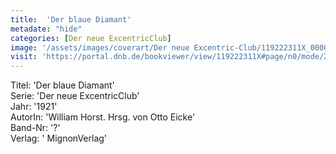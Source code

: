 ```yaml
---
title:  'Der blaue Diamant'
metadate: "hide"
categories: [Der neue ExcentricClub]
image: '/assets/images/coverart/Der neue Excentric-Club/119222311X_00000010.jpg'
visit: 'https://portal.dnb.de/bookviewer/view/119222311X#page/n0/mode/2up'
---
```

Titel: 'Der blaue Diamant' <br>
Serie: 'Der neue ExcentricClub' <br>
Jahr: '1921' <br>
AutorIn: 'William Horst. Hrsg. von Otto Eicke' <br>
Band-Nr: '?' <br>
Verlag: ' MignonVerlag'